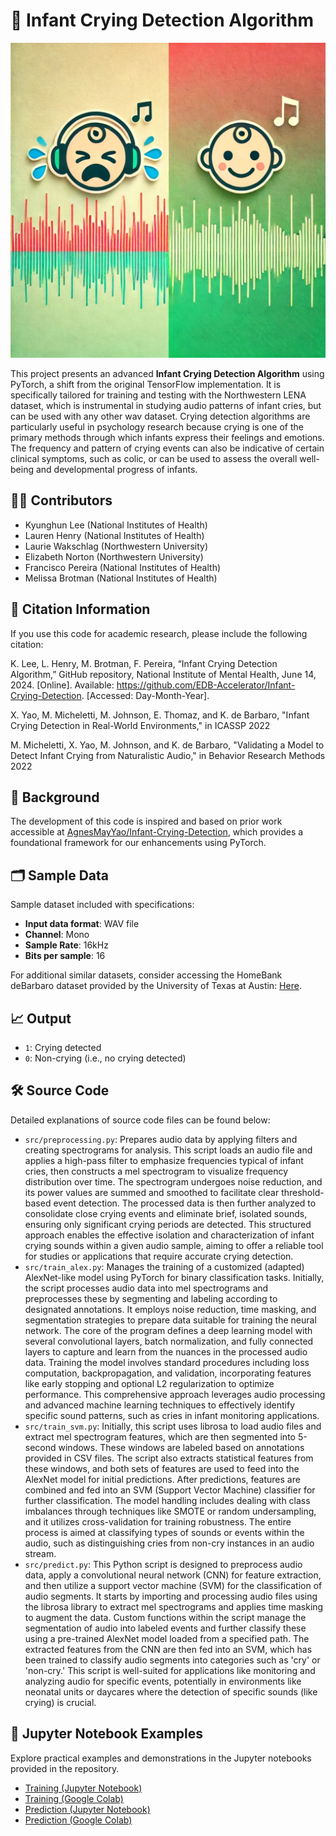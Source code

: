 # 🍼 Infant Crying Detection Algorithm
<img src="assets/cryingnoncryingbabywaveform.jpeg" alt="Crying vs Non-Crying Waveform" width="600"/>

This project presents an advanced **Infant Crying Detection Algorithm** using PyTorch, a shift from the original TensorFlow implementation. It is specifically tailored for training and testing with the Northwestern LENA dataset, which is instrumental in studying audio patterns of infant cries, but can be used with any other wav dataset. Crying detection algorithms are particularly useful in psychology research because crying is one of the primary methods through which infants express their feelings and emotions. The frequency and pattern of crying events can also be indicative of certain clinical symptoms, such as colic, or can be used to assess the overall well-being and developmental progress of infants.


## 🧑‍🔬 Contributors
- Kyunghun Lee (National Institutes of Health)
- Lauren Henry (National Institutes of Health)
- Laurie Wakschlag (Northwestern University)
- Elizabeth Norton (Northwestern University)
- Francisco Pereira (National Institutes of Health)
- Melissa Brotman (National Institutes of Health)

## 📄 Citation Information
If you use this code for academic research, please include the following citation:

K. Lee, L. Henry, M. Brotman, F. Pereira, “Infant Crying Detection Algorithm,” GitHub repository, National Institute of Mental Health, June 14, 2024. [Online]. Available: https://github.com/EDB-Accelerator/Infant-Crying-Detection. [Accessed: Day-Month-Year].

X. Yao, M. Micheletti, M. Johnson, E. Thomaz, and K. de Barbaro, "Infant Crying Detection in Real-World Environments," in ICASSP 2022

M. Micheletti, X. Yao, M. Johnson, and K. de Barbaro, "Validating a Model to Detect Infant Crying from Naturalistic Audio," in Behavior Research Methods 2022

## 🌱 Background
The development of this code is inspired and based on prior work accessible at [AgnesMayYao/Infant-Crying-Detection](https://github.com/AgnesMayYao/Infant-Crying-Detection), which provides a foundational framework for our enhancements using PyTorch.


<!-- ## 🔧 Requirements
To run this project, you will need PyTorch along with several other libraries focused on audio processing and analysis. A comprehensive list of required Python packages can be found in `requirements.txt`.

Please ensure that all dependencies are installed to guarantee the functionality of the detection algorithm.

   ```bash
   pip install -r requirements.txt
``` -->

## 🗂️ Sample Data
Sample dataset included with specifications:
- **Input data format**: WAV file
- **Channel**: Mono
- **Sample Rate**: 16kHz
- **Bits per sample**: 16

For additional similar datasets, consider accessing the HomeBank deBarbaro dataset provided by the University of Texas at Austin: [Here](https://homebank.talkbank.org/access/Password/deBarbaroCry.html).

## 📈 Output
- `1`: Crying detected
- `0`: Non-crying (i.e., no crying detected)

## 🛠️ Source Code
Detailed explanations of source code files can be found below:
- `src/preprocessing.py`: Prepares audio data by applying filters and creating spectrograms for analysis. This script loads an audio file and applies a high-pass filter to emphasize frequencies typical of infant cries, then constructs a mel spectrogram to visualize frequency distribution over time. The spectrogram undergoes noise reduction, and its power values are summed and smoothed to facilitate clear threshold-based event detection. The processed data is then further analyzed to consolidate close crying events and eliminate brief, isolated sounds, ensuring only significant crying periods are detected. This structured approach enables the effective isolation and characterization of infant crying sounds within a given audio sample, aiming to offer a reliable tool for studies or applications that require accurate crying detection.
- `src/train_alex.py`: Manages the training of a customized (adapted) AlexNet-like model using PyTorch for binary classification tasks. Initially, the script processes audio data into mel spectrograms and preprocesses these by segmenting and labeling according to designated annotations. It employs noise reduction, time masking, and segmentation strategies to prepare data suitable for training the neural network. The core of the program defines a deep learning model with several convolutional layers, batch normalization, and fully connected layers to capture and learn from the nuances in the processed audio data. Training the model involves standard procedures including loss computation, backpropagation, and validation, incorporating features like early stopping and optional L2 regularization to optimize performance. This comprehensive approach leverages audio processing and advanced machine learning techniques to effectively identify specific sound patterns, such as cries in infant monitoring applications.
- `src/train_svm.py`: Initially, this script uses librosa to load audio files and extract mel spectrogram features, which are then segmented into 5-second windows. These windows are labeled based on annotations provided in CSV files. The script also extracts statistical features from these windows, and both sets of features are used to feed into the AlexNet model for initial predictions. After predictions, features are combined and fed into an SVM (Support Vector Machine) classifier for further classification. The model handling includes dealing with class imbalances through techniques like SMOTE or random undersampling, and it utilizes cross-validation for training robustness. The entire process is aimed at classifying types of sounds or events within the audio, such as distinguishing cries from non-cry instances in an audio stream.
- `src/predict.py`: This Python script is designed to preprocess audio data, apply a convolutional neural network (CNN) for feature extraction, and then utilize a support vector machine (SVM) for the classification of audio segments. It starts by importing and processing audio files using the librosa library to extract mel spectrograms and applies time masking to augment the data. Custom functions within the script manage the segmentation of audio into labeled events and further classify these using a pre-trained AlexNet model loaded from a specified path. The extracted features from the CNN are then fed into an SVM, which has been trained to classify audio segments into categories such as 'cry' or 'non-cry.' This script is well-suited for applications like monitoring and analyzing audio for specific events, potentially in environments like neonatal units or daycares where the detection of specific sounds (like crying) is crucial.

## 📓 Jupyter Notebook Examples
Explore practical examples and demonstrations in the Jupyter notebooks provided in the repository.
- [Training (Jupyter Notebook)](https://github.com/EDB-Accelerator/Infant-Crying-Detection/blob/main/example/train.ipynb)
- [Training (Google Colab)](https://colab.research.google.com/github/EDB-Accelerator/Infant-Crying-Detection/blob/main/example/train.ipynb)
- [Prediction (Jupyter Notebook)](https://github.com/EDB-Accelerator/Infant-Crying-Detection/blob/main/example/prediction.ipynb)
- [Prediction (Google Colab)](https://colab.research.google.com/github/EDB-Accelerator/Infant-Crying-Detection/blob/main/example/prediction.ipynb)



